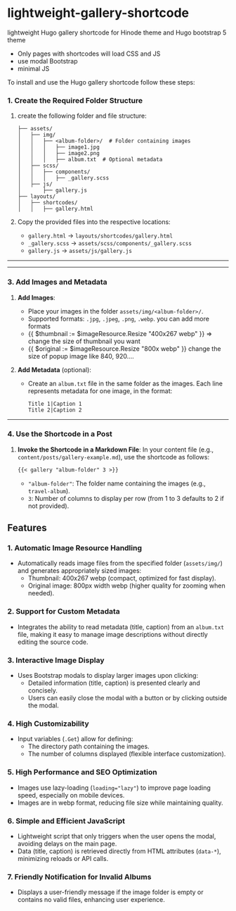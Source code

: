 # lightweight-gallery-shortcode
lightweight Hugo gallery shortcode for Hinode theme and Hugo bootstrap 5 theme
- Only pages with shortcodes will load CSS and JS
- use modal Bootstrap
- minimal JS

To install and use the Hugo gallery shortcode  follow these steps:

### **1. Create the Required Folder Structure**

1. create the following folder and file structure:
   ```
   ├── assets/
   │   ├── img/
   │   │   ├── <album-folder>/  # Folder containing images
   │   │   │   ├── image1.jpg
   │   │   │   ├── image2.png
   │   │   │   ├── album.txt  # Optional metadata
   │   ├── scss/
   │   │   ├── components/
   │   │   │   ├── _gallery.scss
   │   ├── js/
   │       ├── gallery.js
   ├── layouts/
   │   ├── shortcodes/
   │   │   ├── gallery.html
   ```

2. Copy the provided files into the respective locations:
   - `gallery.html` → `layouts/shortcodes/gallery.html`
   - `_gallery.scss` → `assets/scss/components/_gallery.scss`
   - `gallery.js` → `assets/js/gallery.js`

---

---

### **3. Add Images and Metadata**

1. **Add Images**:
   - Place your images in the folder `assets/img/<album-folder>/`.
   - Supported formats: `.jpg`, `.jpeg`, `.png`, `.webp`. you can add more formats
   - {{ $thumbnail := $imageResource.Resize "400x267 webp" }} => change the size of thumbnail you want                                           
   -  {{ $original := $imageResource.Resize "800x webp" }} change the size of popup image like 840, 920....                                                                
                
2. **Add Metadata** (optional):
   - Create an `album.txt` file in the same folder as the images. Each line represents metadata for one image, in the format:
     ```
     Title 1|Caption 1
     Title 2|Caption 2
     ```

---

### **4. Use the Shortcode in a Post**

1. **Invoke the Shortcode in a Markdown File**:
   In your content file (e.g., `content/posts/gallery-example.md`), use the shortcode as follows:
   ```markdown
   {{< gallery "album-folder" 3 >}}
   ```
   - `"album-folder"`: The folder name containing the images (e.g., `travel-album`).
   - `3`: Number of columns to display per row (from 1 to 3 defaults to 2 if not provided).

## Features
### 1. **Automatic Image Resource Handling**
- Automatically reads image files from the specified folder (`assets/img/`) and generates appropriately sized images:
  - Thumbnail: 400x267 webp (compact, optimized for fast display).
  - Original image: 800px width webp (higher quality for zooming when needed).

### 2. **Support for Custom Metadata**
- Integrates the ability to read metadata (title, caption) from an `album.txt` file, making it easy to manage image descriptions without directly editing the source code.

### 3. **Interactive Image Display**
- Uses Bootstrap modals to display larger images upon clicking:
  - Detailed information (title, caption) is presented clearly and concisely.
  - Users can easily close the modal with a button or by clicking outside the modal.

### 4. **High Customizability**
- Input variables (`.Get`) allow for defining:
  - The directory path containing the images.
  - The number of columns displayed (flexible interface customization).

### 5. **High Performance and SEO Optimization**
- Images use lazy-loading (`loading="lazy"`) to improve page loading speed, especially on mobile devices.
- Images are in webp format, reducing file size while maintaining quality.

### 6. **Simple and Efficient JavaScript**
- Lightweight script that only triggers when the user opens the modal, avoiding delays on the main page.
- Data (title, caption) is retrieved directly from HTML attributes (`data-*`), minimizing reloads or API calls.

### 7. **Friendly Notification for Invalid Albums**
- Displays a user-friendly message if the image folder is empty or contains no valid files, enhancing user experience.

